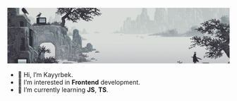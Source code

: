 [![Profile header image](./github-header-image.png)](#)

- 👋 Hi, I’m Kayyrbek.
- 👀 I’m interested in **Frontend** development.
- 🌱 I’m currently learning **JS**, **TS**.

<!---
kayyrbeks/kayyrbeks is a ✨ special ✨ repository because its `README.md` (this file) appears on your GitHub profile.
You can click the Preview link to take a look at your changes.
--->
